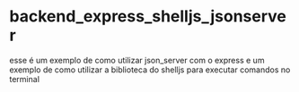 # backend_express_shelljs_jsonserver

esse é um exemplo de como utilizar json_server com o express e um exemplo de como utilizar a biblioteca do shelljs para executar comandos no terminal
